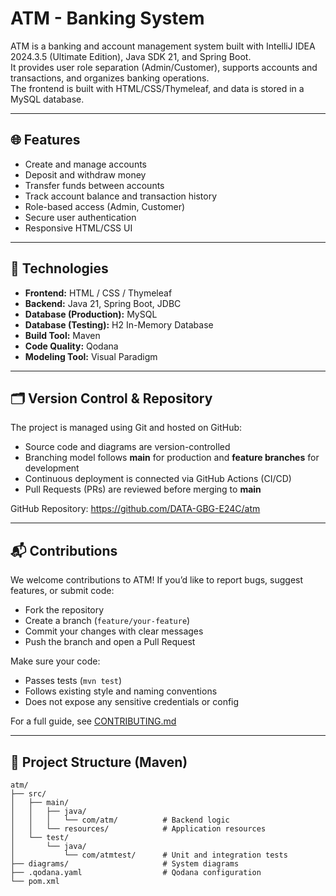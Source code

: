 # ATM - Banking System

ATM is a banking and account management system built with IntelliJ IDEA 2024.3.5 (Ultimate Edition), Java SDK 21, and Spring Boot.  
It provides user role separation (Admin/Customer), supports accounts and transactions, and organizes banking operations.  
The frontend is built with HTML/CSS/Thymeleaf, and data is stored in a MySQL database.  

---

## 🌐 Features

- Create and manage accounts
- Deposit and withdraw money
- Transfer funds between accounts
- Track account balance and transaction history
- Role-based access (Admin, Customer)
- Secure user authentication
- Responsive HTML/CSS UI

---

## 🧱 Technologies

- **Frontend:** HTML / CSS / Thymeleaf  
- **Backend:** Java 21, Spring Boot, JDBC  
- **Database (Production):** MySQL  
- **Database (Testing):** H2 In-Memory Database  
- **Build Tool:** Maven  
- **Code Quality:** Qodana  
- **Modeling Tool:** Visual Paradigm  

---

## 🗂️ Version Control & Repository  

The project is managed using Git and hosted on GitHub:  

- Source code and diagrams are version-controlled  
- Branching model follows **main** for production and **feature branches** for development  
- Continuous deployment is connected via GitHub Actions (CI/CD)  
- Pull Requests (PRs) are reviewed before merging to **main**  

GitHub Repository: https://github.com/DATA-GBG-E24C/atm  

---

## 📬 Contributions  

We welcome contributions to ATM! If you’d like to report bugs, suggest features, or submit code:  

- Fork the repository  
- Create a branch (`feature/your-feature`)  
- Commit your changes with clear messages  
- Push the branch and open a Pull Request  

Make sure your code:  

- Passes tests (`mvn test`)  
- Follows existing style and naming conventions  
- Does not expose any sensitive credentials or config  

For a full guide, see [CONTRIBUTING.md](./CONTRIBUTING.md)  

---

## 📁 Project Structure (Maven)

```
atm/
├── src/
│   ├── main/
│   │   ├── java/
│   │   │   └── com/atm/          # Backend logic
│   │   └── resources/            # Application resources
│   └── test/
│       └── java/
│           └── com/atmtest/      # Unit and integration tests
├── diagrams/                     # System diagrams
├── .qodana.yaml                  # Qodana configuration
└── pom.xml

